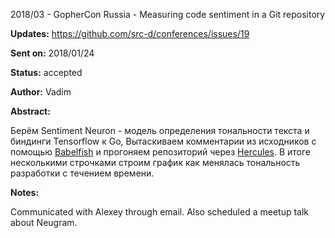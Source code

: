 2018/03 - GopherCon Russia - Measuring code sentiment in a Git repository

**Updates:** https://github.com/src-d/conferences/issues/19

**Sent on:** 2018/01/24

**Status:** accepted

**Author:** Vadim

**Abstract:**

Берём Sentiment Neuron - модель определения тональности текста и биндинги Tensorflow к Go, Вытаскиваем комментарии из исходников с помощью [Babelfish](https://doc.bblf.sh) и прогоняем репозиторий через [Hercules](https://github.com/src-d/hercules). В итоге несколькими строчками строим график как менялась тональность разработки с течением времени.

**Notes:**

Communicated with Alexey through email. Also scheduled a meetup talk about Neugram.
